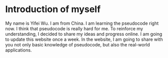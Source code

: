 # Introduction of myself
My name is Yifei Wu. 
I am from China. 
I am learning the pseudocode right now. 
I think that pseudocode is really hard for me. 
To reinforce my understanding, I decided to share my ideas and progress online.
I am going to update this website once a week. 
In the website, I am going to share with you not only basic knowledge of pseudocode, but also the real-world applications. 

